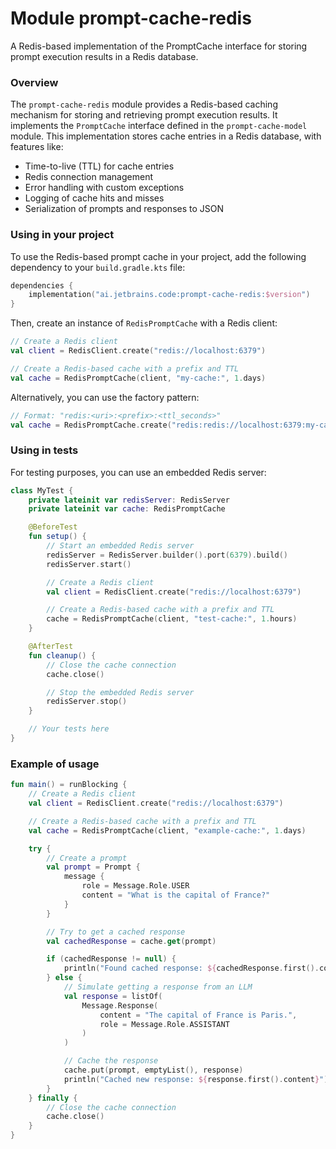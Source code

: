 # Module prompt-cache-redis

A Redis-based implementation of the PromptCache interface for storing prompt execution results in a Redis database.

### Overview

The `prompt-cache-redis` module provides a Redis-based caching mechanism for storing and retrieving prompt execution results. It implements the `PromptCache` interface defined in the `prompt-cache-model` module. This implementation stores cache entries in a Redis database, with features like:

- Time-to-live (TTL) for cache entries
- Redis connection management
- Error handling with custom exceptions
- Logging of cache hits and misses
- Serialization of prompts and responses to JSON

### Using in your project

To use the Redis-based prompt cache in your project, add the following dependency to your `build.gradle.kts` file:

```kotlin
dependencies {
    implementation("ai.jetbrains.code:prompt-cache-redis:$version")
}
```

Then, create an instance of `RedisPromptCache` with a Redis client:

```kotlin
// Create a Redis client
val client = RedisClient.create("redis://localhost:6379")

// Create a Redis-based cache with a prefix and TTL
val cache = RedisPromptCache(client, "my-cache:", 1.days)
```

Alternatively, you can use the factory pattern:

```kotlin
// Format: "redis:<uri>:<prefix>:<ttl_seconds>"
val cache = RedisPromptCache.create("redis:redis://localhost:6379:my-cache:86400")
```

### Using in tests

For testing purposes, you can use an embedded Redis server:

```kotlin
class MyTest {
    private lateinit var redisServer: RedisServer
    private lateinit var cache: RedisPromptCache

    @BeforeTest
    fun setup() {
        // Start an embedded Redis server
        redisServer = RedisServer.builder().port(6379).build()
        redisServer.start()

        // Create a Redis client
        val client = RedisClient.create("redis://localhost:6379")

        // Create a Redis-based cache with a prefix and TTL
        cache = RedisPromptCache(client, "test-cache:", 1.hours)
    }

    @AfterTest
    fun cleanup() {
        // Close the cache connection
        cache.close()

        // Stop the embedded Redis server
        redisServer.stop()
    }

    // Your tests here
}
```

### Example of usage

```kotlin
fun main() = runBlocking {
    // Create a Redis client
    val client = RedisClient.create("redis://localhost:6379")

    // Create a Redis-based cache with a prefix and TTL
    val cache = RedisPromptCache(client, "example-cache:", 1.days)

    try {
        // Create a prompt
        val prompt = Prompt {
            message {
                role = Message.Role.USER
                content = "What is the capital of France?"
            }
        }

        // Try to get a cached response
        val cachedResponse = cache.get(prompt)

        if (cachedResponse != null) {
            println("Found cached response: ${cachedResponse.first().content}")
        } else {
            // Simulate getting a response from an LLM
            val response = listOf(
                Message.Response(
                    content = "The capital of France is Paris.",
                    role = Message.Role.ASSISTANT
                )
            )

            // Cache the response
            cache.put(prompt, emptyList(), response)
            println("Cached new response: ${response.first().content}")
        }
    } finally {
        // Close the cache connection
        cache.close()
    }
}
```
